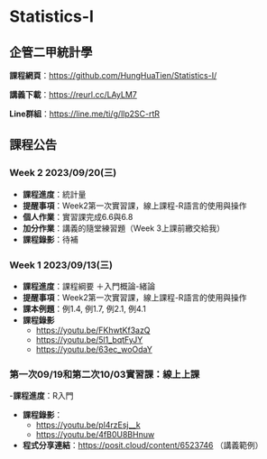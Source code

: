 # Statistics-I

## 企管二甲統計學

**課程網頁**：https://github.com/HungHuaTien/Statistics-I/

**講義下載**：https://reurl.cc/LAyLM7

**Line群組**：https://line.me/ti/g/llp2SC-rtR

## 課程公告

### Week 2 2023/09/20(三)

- **課程進度**：統計量
- **提醒事項**：Week2第一次實習課，線上課程-R語言的使用與操作
- **個人作業**：實習課完成6.6與6.8
- **加分作業**：講義的隨堂練習題（Week 3上課前繳交給我）
- **課程錄影**：待補

### Week 1 2023/09/13(三)
- **課程進度**：課程綱要 ＋入門概論-緒論
- **提醒事項**：Week2第一次實習課，線上課程-R語言的使用與操作
- **課本例題**：例1.4, 例1.7, 例2.1, 例4.1
- **課程錄影**
  - https://youtu.be/FKhwtKf3azQ
  - https://youtu.be/5l1_bqtFyJY
  - https://youtu.be/63ec_woOdaY 
  
### 第一次09/19和第二次10/03實習課：線上上課
-**課程進度**：R入門
- **課程錄影**：
  - https://youtu.be/pl4rzEsj__k
  - https://youtu.be/4fB0U8BHnuw
- **程式分享連結**：https://posit.cloud/content/6523746 （講義範例）

